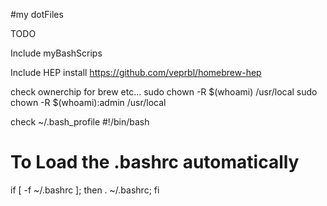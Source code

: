 #my dotFiles

TODO

Include myBashScrips

Include HEP install
https://github.com/veprbl/homebrew-hep

check ownerchip for brew etc...
sudo chown -R $(whoami) /usr/local
sudo chown -R $(whoami):admin /usr/local

 check ~/.bash_profile
 #!/bin/bash
 # To Load the .bashrc automatically
 if [ -f ~/.bashrc ];
 then . ~/.bashrc; fi
